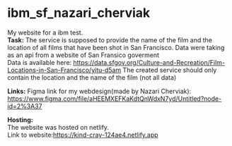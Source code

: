 # ibm_sf_nazari_cherviak
My website for a ibm test.
<br>
<b>Task:</b>
The service is supposed to provide the name of the film and the location of all films that have been shot in San Francisco.
Data were taking as an api from a website of San Fransico goverment<br>
Data is available here: https://data.sfgov.org/Culture-and-Recreation/Film-Locations-in-San-Francisco/yitu-d5am
The created service should only contain the location and the name of the film (not all data)



<b>Links:</b>
Figma link for my webdesign(made by Nazari Cherviak):
https://www.figma.com/file/aHEEMXEFKaKdtQnWdxN7yd/Untitled?node-id=2%3A37

<b>Hosting:</b><br>
The website was hosted on netlify.<br>
Link to website:https://kind-cray-124ae4.netlify.app
